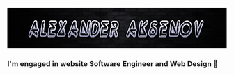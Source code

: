 [![Header](https://github.com/grantdesign/grantdesign/blob/main/assets/header.png)](https://vk.com/thegrant)

### I'm engaged in website Software Engineer and Web Design 👋
